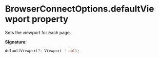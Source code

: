 # BrowserConnectOptions.defaultViewport property

Sets the viewport for each page.

**Signature:**

```typescript
defaultViewport?: Viewport | null;
```
